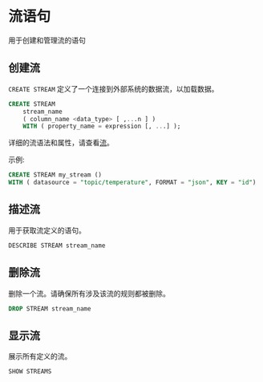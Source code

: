 # 流语句

用于创建和管理流的语句

## 创建流

`CREATE STREAM` 定义了一个连接到外部系统的数据流，以加载数据。

```sql
CREATE STREAM 
    stream_name 
    ( column_name <data_type> [ ,...n ] )
    WITH ( property_name = expression [, ...] );
```

详细的流语法和属性，请查看[流](../guide/streams/overview.md)。

示例:

```SQL
CREATE STREAM my_stream ()
WITH ( datasource = "topic/temperature", FORMAT = "json", KEY = "id")
```

## 描述流

用于获取流定义的语句。

```SQL
DESCRIBE STREAM stream_name
```

## 删除流

删除一个流。请确保所有涉及该流的规则都被删除。

```SQL
DROP STREAM stream_name
```

## 显示流

展示所有定义的流。

```SQL
SHOW STREAMS
```
